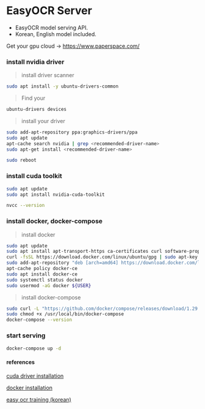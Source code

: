 # EasyOCR Server

- EasyOCR model serving API.
- Korean, English model included.

Get your gpu cloud -> https://www.paperspace.com/

### install nvidia driver

> install driver scanner
```bash
sudo apt install -y ubuntu-drivers-common
```

> Find your <recommended-driver-name>
```bash
ubuntu-drivers devices
```

> install your driver 
```bash
sudo add-apt-repository ppa:graphics-drivers/ppa
sudo apt update
apt-cache search nvidia | grep <recommended-driver-name>
sudo apt-get install <recommended-driver-name>
```

```bash
sudo reboot
```

### install cuda toolkit

```bash
sudo apt update
sudo apt install nvidia-cuda-toolkit
```

```bash
nvcc --version
```

### install docker, docker-compose

> install docker
```bash
sudo apt update
sudo apt install apt-transport-https ca-certificates curl software-properties-common
curl -fsSL https://download.docker.com/linux/ubuntu/gpg | sudo apt-key add -
sudo add-apt-repository "deb [arch=amd64] https://download.docker.com/linux/ubuntu focal stable"
apt-cache policy docker-ce
sudo apt install docker-ce
sudo systemctl status docker
sudo usermod -aG docker ${USER}
```

> install docker-compose
```bash
sudo curl -L "https://github.com/docker/compose/releases/download/1.29.2/docker-compose-$(uname -s)-$(uname -m)" -o /usr/local/bin/docker-compose
sudo chmod +x /usr/local/bin/docker-compose
docker-compose --version
```

### start serving

```bash
docker-compose up -d
```

#### references

[cuda driver installation](https://linuxconfig.org/how-to-install-cuda-on-ubuntu-20-04-focal-fossa-linux)

[docker installation](https://www.digitalocean.com/community/tutorials/how-to-install-and-use-docker-on-ubuntu-20-04)

[easy ocr training (korean)](https://davelogs.tistory.com/94)